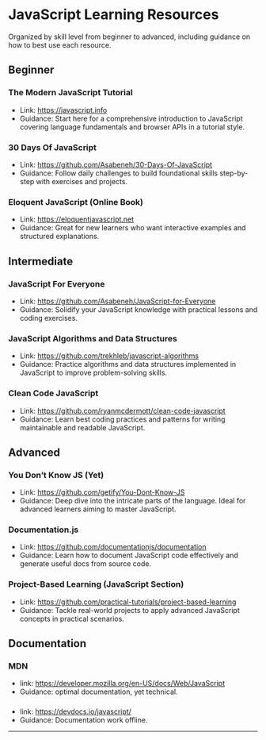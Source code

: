 # JavaScript Learning Resources

Organized by skill level from beginner to advanced, including guidance on how to best use each resource.

## Beginner

### The Modern JavaScript Tutorial
- Link: https://javascript.info
- Guidance: Start here for a comprehensive introduction to JavaScript covering language fundamentals and browser APIs in a tutorial style.

### 30 Days Of JavaScript
- Link: https://github.com/Asabeneh/30-Days-Of-JavaScript
- Guidance: Follow daily challenges to build foundational skills step-by-step with exercises and projects.

### Eloquent JavaScript (Online Book)
- Link: https://eloquentjavascript.net
- Guidance: Great for new learners who want interactive examples and structured explanations.

## Intermediate

### JavaScript For Everyone
- Link: https://github.com/Asabeneh/JavaScript-for-Everyone
- Guidance: Solidify your JavaScript knowledge with practical lessons and coding exercises.

### JavaScript Algorithms and Data Structures
- Link: https://github.com/trekhleb/javascript-algorithms
- Guidance: Practice algorithms and data structures implemented in JavaScript to improve problem-solving skills.

### Clean Code JavaScript
- Link: https://github.com/ryanmcdermott/clean-code-javascript
- Guidance: Learn best coding practices and patterns for writing maintainable and readable JavaScript.

## Advanced

### You Don’t Know JS (Yet)
- Link: https://github.com/getify/You-Dont-Know-JS
- Guidance: Deep dive into the intricate parts of the language. Ideal for advanced learners aiming to master JavaScript.

### Documentation.js
- Link: https://github.com/documentationjs/documentation
- Guidance: Learn how to document JavaScript code effectively and generate useful docs from source code.

### Project-Based Learning (JavaScript Section)
- Link: https://github.com/practical-tutorials/project-based-learning
- Guidance: Tackle real-world projects to apply advanced JavaScript concepts in practical scenarios.

## Documentation

### MDN
- link: https://developer.mozilla.org/en-US/docs/Web/JavaScript
- Guidance: optimal documentation, yet technical.

### 
- link: https://devdocs.io/javascript/
- Guidance: Documentation work offline.
---

